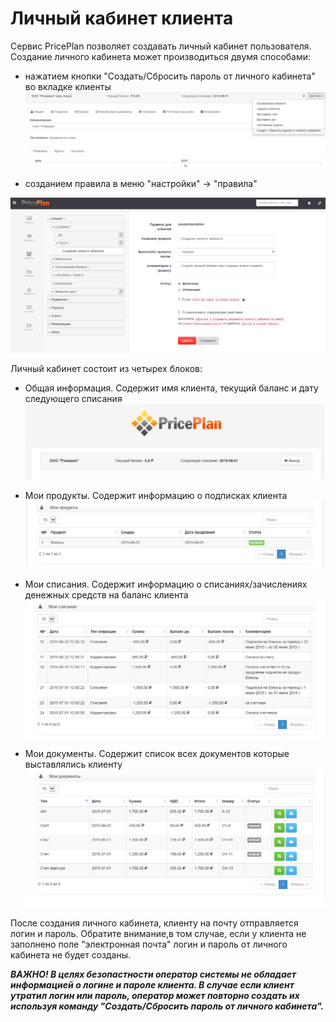 # Личный кабинет клиента
Сервис PricePlan позволяет создавать личный кабинет пользователя. Создание личного кабинета может производиться двумя способами:
*  нажатием кнопки "Создать/Сбросить пароль от личного кабинета" во вкладке клиенты
![](button_lk.png)

*  созданием правила в меню "настройки" -> "правила"

![](menupravil.png)

Личный кабинет состоит из четырех блоков:

* Общая информация. Содержит имя клиента, текущий баланс и дату следующего списания
![](info.png)

* Мои продукты. Содержит информацию о подписках клиента
![](produkt.png)

* Мои списания. Содержит информацию о списаниях/зачислениях денежных средств на баланс клиента
![](spisanie.png)

* Мои документы. Содержит список всех документов которые выставлялись клиенту
![](doc.png)

После создания личного кабинета, клиенту на почту отправляется логин и пароль. Обратите внимание,в том случае, если у клиента не заполнено поле "электронная почта" логин и пароль от личного кабинета не будет созданы. 

***ВАЖНО! В целях безопастности оператор системы не обладает информацией о логине и пароле клиента. В случае если клиент утратил логин или пароль, оператор может повторно создать их используя команду "Создать/Сбросить пароль от личного кабинета".***
 




